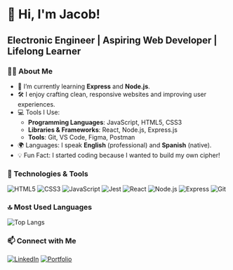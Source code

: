 # 👋 Hi, I'm Jacob!
## Electronic Engineer | Aspiring Web Developer | Lifelong Learner

### 🧑‍💻 About Me
- 🌱 I’m currently learning **Express** and **Node.js**.
- 🛠️ I enjoy crafting clean, responsive websites and improving user experiences.
- 💻 Tools I Use:
  - **Programming Languages**: JavaScript, HTML5, CSS3
  - **Libraries & Frameworks**: React, Node.js, Express.js
  - **Tools**: Git, VS Code, Figma, Postman
- 🌍 Languages: I speak **English** (professional) and **Spanish** (native).
- 💡 Fun Fact: I started coding because I wanted to build my own cipher!


### 🔧 Technologies & Tools
![HTML5](https://img.shields.io/badge/-HTML5-E34F26?style=flat&logo=html5&logoColor=white)
![CSS3](https://img.shields.io/badge/-CSS3-1572B6?style=flat&logo=css3&logoColor=white)
![JavaScript](https://img.shields.io/badge/-JavaScript-F7DF1E?style=flat&logo=javascript&logoColor=black)
![Jest](https://img.shields.io/badge/-Jest-C21325?style=flat&logo=jest&logoColor=white)
![React](https://img.shields.io/badge/-React-61DAFB?style=flat&logo=react&logoColor=white)
![Node.js](https://img.shields.io/badge/-Node.js-339933?style=flat&logo=node.js&logoColor=white)
![Express](https://img.shields.io/badge/-Express-333333?style=flat&logo=express&logoColor=white)
![Git](https://img.shields.io/badge/-Git-F05032?style=flat&logo=git&logoColor=white)


### 🔝 Most Used Languages
![Top Langs](https://github-readme-stats.vercel.app/api/top-langs/?username=jacob-guerrero&layout=compact&theme=radical)


### 📫 Connect with Me
[![LinkedIn](https://img.shields.io/badge/-LinkedIn-blue?style=flat&logo=linkedin&logoColor=white)](https://linkedin.com/in/wj-guerrero)
[![Portfolio](https://img.shields.io/badge/-Portfolio-black?style=flat&logo=github&logoColor=white)](https://github.com/jacob-guerrero)

<!--
**jacob-guerrero/jacob-guerrero** is a ✨ _special_ ✨ repository because its `README.md` (this file) appears on your GitHub profile.

Here are some ideas to get you started:

- 🔭 I’m currently working on ...
- 🌱 I’m currently learning ...
- 👯 I’m looking to collaborate on ...
- 🤔 I’m looking for help with ...
- 💬 Ask me about ...
- 📫 How to reach me: ...
- 😄 Pronouns: ...
- ⚡ Fun fact: ...
-->
